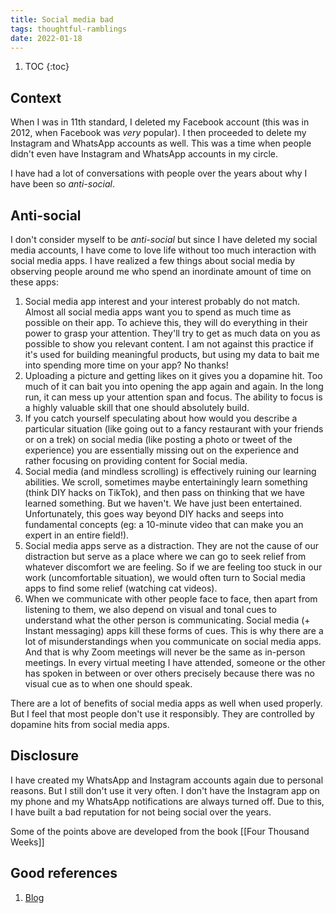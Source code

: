 ```yaml
---
title: Social media bad
tags: thoughtful-ramblings
date: 2022-01-18
---
```


1. TOC
{:toc}

## Context

When I was in 11th standard, I deleted my Facebook account (this was in 2012, when Facebook was *very* popular). I then proceeded to delete my Instagram and WhatsApp accounts as well. This was a time when people didn't even have Instagram and WhatsApp accounts in my circle.

I have had a lot of conversations with people over the years about why I have been so *anti-social*.

## Anti-social

I don't consider myself to be *anti-social* but since I have deleted my social media accounts, I have come to love life without too much interaction with social media apps. I have realized a few things about social media by observing people around me who spend an inordinate amount of time on these apps:

1. Social media app interest and your interest probably do not match. Almost all social media apps want you to spend as much time as possible on their app. To achieve this, they will do everything in their power to grasp your attention. They'll try to get as much data on you as possible to show you relevant content. I am not against this practice if it's used for building meaningful products, but using my data to bait me into spending more time on your app? No thanks!
2. Uploading a picture and getting likes on it gives you a dopamine hit. Too much of it can bait you into opening the app again and again. In the long run, it can mess up your attention span and focus. The ability to focus is a highly valuable skill that one should absolutely build.
3. If you catch yourself speculating about how would you describe a particular situation (like going out to a fancy restaurant with your friends or on a trek) on social media (like posting a photo or tweet of the experience) you are essentially missing out on the experience and rather focusing on providing content for Social media.
4. Social media (and mindless scrolling) is effectively ruining our learning abilities. We scroll, sometimes maybe entertainingly learn something (think DIY hacks on TikTok), and then pass on thinking that we have learned something. But we haven't. We have just been entertained. Unfortunately, this goes way beyond DIY hacks and seeps into fundamental concepts (eg: a 10-minute video that can make you an expert in an entire field!).
5. Social media apps serve as a distraction. They are not the cause of our distraction but serve as a place where we can go to seek relief from whatever discomfort we are feeling. So if we are feeling too stuck in our work (uncomfortable situation), we would often turn to Social media apps to find some relief (watching cat videos).
6. When we communicate with other people face to face, then apart from listening to them, we also depend on visual and tonal cues to understand what the other person is communicating. Social media (+ Instant messaging) apps kill these forms of cues. This is why there are a lot of misunderstandings when you communicate on social media apps. And that is why Zoom meetings will never be the same as in-person meetings. In every virtual meeting I have attended, someone or the other has spoken in between or over others precisely because there was no visual cue as to when one should speak.

There are a lot of benefits of social media apps as well when used properly. But I feel that most people don't use it responsibly. They are controlled by dopamine hits from social media apps.

## Disclosure

I have created my WhatsApp and Instagram accounts again due to personal reasons. But I still don't use it very often. I don't have the Instagram app on my phone and my WhatsApp notifications are always turned off. Due to this, I have built a bad reputation for not being social over the years.

Some of the points above are developed from the book [[Four Thousand Weeks]]

## Good references

1. [Blog](https://giansegato.com/essays/edutainment-is-not-learning)
